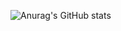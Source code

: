 ![Anurag's GitHub stats](https://github-readme-stats.vercel.app/api?username=wkdtmddus&show_icons=true&theme=radical)
